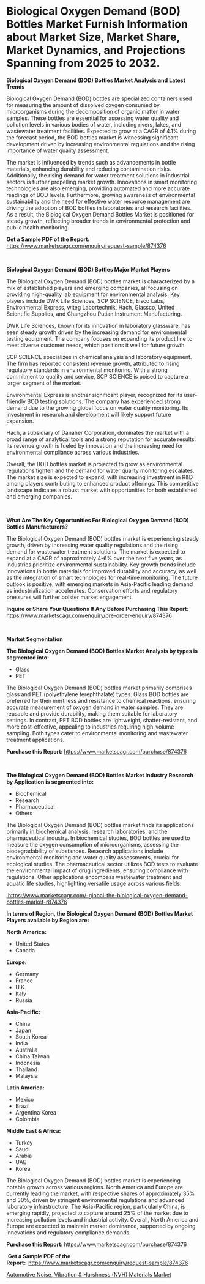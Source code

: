 <p><h1>Biological Oxygen Demand (BOD) Bottles Market Furnish Information about Market Size, Market Share, Market Dynamics, and Projections Spanning from 2025 to 2032.</h1></p><p><strong>Biological Oxygen Demand (BOD) Bottles Market Analysis and Latest Trends</strong></p>
<p><p>Biological Oxygen Demand (BOD) bottles are specialized containers used for measuring the amount of dissolved oxygen consumed by microorganisms during the decomposition of organic matter in water samples. These bottles are essential for assessing water quality and pollution levels in various bodies of water, including rivers, lakes, and wastewater treatment facilities. Expected to grow at a CAGR of 4.1% during the forecast period, the BOD bottles market is witnessing significant development driven by increasing environmental regulations and the rising importance of water quality assessment.</p><p>The market is influenced by trends such as advancements in bottle materials, enhancing durability and reducing contamination risks. Additionally, the rising demand for water treatment solutions in industrial sectors is further propelling market growth. Innovations in smart monitoring technologies are also emerging, providing automated and more accurate readings of BOD levels. Furthermore, growing awareness of environmental sustainability and the need for effective water resource management are driving the adoption of BOD bottles in laboratories and research facilities. As a result, the Biological Oxygen Demand Bottles Market is positioned for steady growth, reflecting broader trends in environmental protection and public health monitoring.</p></p>
<p><strong>Get a Sample PDF of the Report:&nbsp;</strong> <a href="https://www.marketscagr.com/enquiry/request-sample/874376?utm_campaign=3135&utm_medium=2&utm_source=Github&utm_content=ia&utm_term=21032025&utm_id=biological-oxygen-demand-bod-bottles">https://www.marketscagr.com/enquiry/request-sample/874376</a></p>
<p>&nbsp;</p>
<p><strong>Biological Oxygen Demand (BOD) Bottles Major Market Players</strong></p>
<p><p>The Biological Oxygen Demand (BOD) bottles market is characterized by a mix of established players and emerging companies, all focusing on providing high-quality lab equipment for environmental analysis. Key players include DWK Life Sciences, SCP SCIENCE, Eisco Labs, Environmental Express, witeg Labortechnik, Hach, Glassco, United Scientific Supplies, and Changzhou Putian Instrument Manufacturing.</p><p>DWK Life Sciences, known for its innovation in laboratory glassware, has seen steady growth driven by the increasing demand for environmental testing equipment. The company focuses on expanding its product line to meet diverse customer needs, which positions it well for future growth.</p><p>SCP SCIENCE specializes in chemical analysis and laboratory equipment. The firm has reported consistent revenue growth, attributed to rising regulatory standards in environmental monitoring. With a strong commitment to quality and service, SCP SCIENCE is poised to capture a larger segment of the market.</p><p>Environmental Express is another significant player, recognized for its user-friendly BOD testing solutions. The company has experienced strong demand due to the growing global focus on water quality monitoring. Its investment in research and development will likely support future expansion.</p><p>Hach, a subsidiary of Danaher Corporation, dominates the market with a broad range of analytical tools and a strong reputation for accurate results. Its revenue growth is fueled by innovation and the increasing need for environmental compliance across various industries.</p><p>Overall, the BOD bottles market is projected to grow as environmental regulations tighten and the demand for water quality monitoring escalates. The market size is expected to expand, with increasing investment in R&D among players contributing to enhanced product offerings. This competitive landscape indicates a robust market with opportunities for both established and emerging companies.</p></p>
<p>&nbsp;</p>
<p><strong>What Are The Key Opportunities For Biological Oxygen Demand (BOD) Bottles Manufacturers?</strong></p>
<p><p>The Biological Oxygen Demand (BOD) bottles market is experiencing steady growth, driven by increasing water quality regulations and the rising demand for wastewater treatment solutions. The market is expected to expand at a CAGR of approximately 4-6% over the next five years, as industries prioritize environmental sustainability. Key growth trends include innovations in bottle materials for improved durability and accuracy, as well as the integration of smart technologies for real-time monitoring. The future outlook is positive, with emerging markets in Asia-Pacific leading demand as industrialization accelerates. Conservation efforts and regulatory pressures will further bolster market engagement.</p></p>
<p><strong>Inquire or Share Your Questions If Any Before Purchasing This Report:</strong> <a href="https://www.marketscagr.com/enquiry/pre-order-enquiry/874376?utm_campaign=3135&utm_medium=2&utm_source=Github&utm_content=ia&utm_term=21032025&utm_id=biological-oxygen-demand-bod-bottles">https://www.marketscagr.com/enquiry/pre-order-enquiry/874376</a></p>
<p>&nbsp;</p>
<p><strong>Market Segmentation</strong></p>
<p><strong>The Biological Oxygen Demand (BOD) Bottles Market Analysis by types is segmented into:</strong></p>
<p><ul><li>Glass</li><li>PET</li></ul></p>
<p><p>The Biological Oxygen Demand (BOD) bottles market primarily comprises glass and PET (polyethylene terephthalate) types. Glass BOD bottles are preferred for their inertness and resistance to chemical reactions, ensuring accurate measurement of oxygen demand in water samples. They are reusable and provide durability, making them suitable for laboratory settings. In contrast, PET BOD bottles are lightweight, shatter-resistant, and more cost-effective, appealing to industries requiring high-volume sampling. Both types cater to environmental monitoring and wastewater treatment applications.</p></p>
<p><strong>Purchase this Report:&nbsp;</strong><a href="https://www.marketscagr.com/purchase/874376?utm_campaign=3135&utm_medium=2&utm_source=Github&utm_content=ia&utm_term=21032025&utm_id=biological-oxygen-demand-bod-bottles">https://www.marketscagr.com/purchase/874376</a></p>
<p>&nbsp;</p>
<p><strong>The Biological Oxygen Demand (BOD) Bottles Market Industry Research by Application is segmented into:</strong></p>
<p><ul><li>Biochemical</li><li>Research</li><li>Pharmaceutical</li><li>Others</li></ul></p>
<p><p>The Biological Oxygen Demand (BOD) bottles market finds its applications primarily in biochemical analysis, research laboratories, and the pharmaceutical industry. In biochemical studies, BOD bottles are used to measure the oxygen consumption of microorganisms, assessing the biodegradability of substances. Research applications include environmental monitoring and water quality assessments, crucial for ecological studies. The pharmaceutical sector utilizes BOD tests to evaluate the environmental impact of drug ingredients, ensuring compliance with regulations. Other applications encompass wastewater treatment and aquatic life studies, highlighting versatile usage across various fields.</p></p>
<p><a href="https://www.marketscagr.com/-global-the-biological-oxygen-demand-bottles-market-r874376?utm_campaign=3135&utm_medium=2&utm_source=Github&utm_content=ia&utm_term=21032025&utm_id=biological-oxygen-demand-bod-bottles">&nbsp;https://www.marketscagr.com/-global-the-biological-oxygen-demand-bottles-market-r874376</a></p>
<p><strong>In terms of Region, the Biological Oxygen Demand (BOD) Bottles Market Players available by Region are:</strong></p>
<p>
    <p> <strong> North America: </strong>
        <ul>
            <li>United States</li>
            <li>Canada</li>
        </ul>
        </p> 
    <p> <strong> Europe: </strong>
        <ul>
            <li>Germany</li>
            <li>France</li>
            <li>U.K.</li>
            <li>Italy</li>
            <li>Russia</li>
        </ul>
        </p> 
    <p> <strong> Asia-Pacific: </strong>
        <ul>
            <li>China</li>
            <li>Japan</li>
            <li>South Korea</li>
            <li>India</li>
            <li>Australia</li>
            <li>China Taiwan</li>
            <li>Indonesia</li>
            <li>Thailand</li>
            <li>Malaysia</li>
        </ul>
        </p> 
    <p> <strong> Latin America: </strong>
        <ul>
            <li>Mexico</li>
            <li>Brazil</li>
            <li>Argentina Korea</li>
            <li>Colombia</li>
        </ul>
        </p> 
    <p> <strong> Middle East & Africa: </strong>
        <ul>
            <li>Turkey</li>
            <li>Saudi</li>
            <li>Arabia</li>
            <li>UAE</li>
            <li>Korea</li>
        </ul>
    </p>
    </p>
<p><p>The Biological Oxygen Demand (BOD) bottles market is experiencing notable growth across various regions. North America and Europe are currently leading the market, with respective shares of approximately 35% and 30%, driven by stringent environmental regulations and advanced laboratory infrastructure. The Asia-Pacific region, particularly China, is emerging rapidly, projected to capture around 25% of the market due to increasing pollution levels and industrial activity. Overall, North America and Europe are expected to maintain market dominance, supported by ongoing innovations and regulatory compliance demands.</p></p>
<p><strong>Purchase this Report: </strong><a href="https://www.marketscagr.com/purchase/874376?utm_campaign=3135&utm_medium=2&utm_source=Github&utm_content=ia&utm_term=21032025&utm_id=biological-oxygen-demand-bod-bottles">https://www.marketscagr.com/purchase/874376</a></p>
<p>&nbsp;<strong>Get a Sample PDF of the Report:&nbsp;&nbsp;</strong><a href="https://www.marketscagr.com/enquiry/request-sample/874376?utm_campaign=3135&utm_medium=2&utm_source=Github&utm_content=ia&utm_term=21032025&utm_id=biological-oxygen-demand-bod-bottles">https://www.marketscagr.com/enquiry/request-sample/874376</a></p>
<p><strong></strong></p>
<p><p><a href="https://github.com/zitanebeibit9/Market-Research-Report-List-1/blob/main/automotive-noise-vibration-harshness-nvh-materials-market.md?utm_campaign=3135&utm_medium=2&utm_source=Github&utm_content=ia&utm_term=21032025&utm_id=biological-oxygen-demand-bod-bottles">Automotive Noise, Vibration & Harshness (NVH) Materials Market</a></p></p>